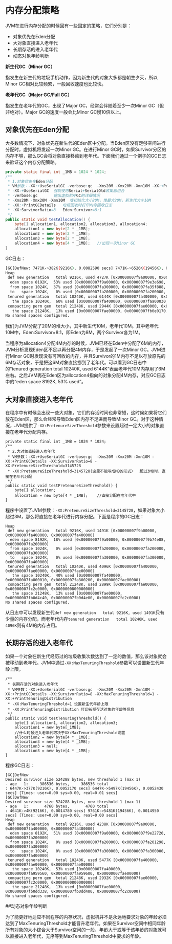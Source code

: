 # 内存分配策略

JVM在进行内存分配的时候回有一些固定的策略，它们分别是：

- 对象优先在Eden分配
- 大对象直接进入老年代
- 长期存活的进入老年代
- 动态对象年龄判断

**新生代GC（Minor GC）**

指发生在新生代的垃圾手机动作，因为新生代的对象大多都是朝生夕灭，所以Minor GC相对比较频繁，一般回收速度也比较快。

**老年代GC（Major GC/Full GC）**

指发生在老年代的GC，出现了Major GC，经常会伴随着至少一次Minor GC（但非绝对）。Major GC的速度一般会比Minor GC慢10倍以上。


## 对象优先在Eden分配

大多数情况下，对象优先在新生代的Eden区中分配。当Eden区没有足够空间进行分配时，虚拟机将发起一次Minor GC。在进行Minor GC时，如果Survivor分区的内存不够，那么GC会将对象直接移动到老年代。下面我们通过一个例子的GC日志来验证这个内存分配策略。

```java
private static final int _1MB = 1024 * 1024;
/**
 * 1.对象优先在Eden分配
 * VM参数：-XX:+UseSerialGC -verbose:gc  -Xms20M -Xmx20M -Xmn10M -XX:+PrintGCDetails -XX:SurvivorRatio=8
 * -XX:+UseSerialGC  强制使用Serial+SerialOld收集器组合
 * -verbose:gc       输出虚拟机中GC的详细情况
 * -Xms20M -Xmx20M -Xmn10M  堆初始化大小20M，堆最大20M，新生代大小10M
 * -XX:+PrintGCDetails   垃圾回收时打印内存回收日志
 * -XX:SurvivorRatio=8   Eden:Survivor=8:1
 */
public static void testAllocation() {
    byte[] allocation1, allocation2, allocation3, allocation4;
    allocation1 = new byte[2 * _1MB];
    allocation2 = new byte[2 * _1MB];
    allocation3 = new byte[2 * _1MB];
    allocation4 = new byte[4 * _1MB];   //出现一次Minor GC
}
```

GC日志：

```bash
[GC[DefNew: 7471K->382K(9216K), 0.0082590 secs] 7471K->6526K(19456K), 0.0083080 secs] [Times: user=0.00 sys=0.01, real=0.01 secs] 
Heap
 def new generation   total 9216K, used 4727K [0x00000007f9a00000, 0x00000007fa400000, 0x00000007fa400000)
  eden space 8192K,  53% used [0x00000007f9a00000, 0x00000007f9e3e698, 0x00000007fa200000)
  from space 1024K,  37% used [0x00000007fa300000, 0x00000007fa35f888, 0x00000007fa400000)
  to   space 1024K,   0% used [0x00000007fa200000, 0x00000007fa200000, 0x00000007fa300000)
 tenured generation   total 10240K, used 6144K [0x00000007fa400000, 0x00000007fae00000, 0x00000007fae00000)
   the space 10240K,  60% used [0x00000007fa400000, 0x00000007faa00030, 0x00000007faa00200, 0x00000007fae00000)
 compacting perm gen  total 21248K, used 2944K [0x00000007fae00000, 0x00000007fc2c0000, 0x0000000800000000)
   the space 21248K,  13% used [0x00000007fae00000, 0x00000007fb0e0170, 0x00000007fb0e0200, 0x00000007fc2c0000)
No shared spaces configured.
```

我们为JVM分配了20M的堆大小，其中新生代10M，老年代10M。其中老年代10M中，Eden:Survivor=8:1，即Eden为8M，两个Survivor各为1M。

当程序为allocation4分配4M内存的时候，JVM已经在Eden中分配了6M的内存，JVM分析发现Eden区不足以再分配4M内存，于是发起了一次Minor GC。JVM进行Minor GC时发现没有可回收的内存，并且Survivor的1M内存不足以存放原先的6M存活对象，于是把这6M对象直接挪到了老年代。可以看到GC日志中的“tenured generation   total 10240K, used 6144K”表面老年代10M内存用了6M左右。之后JVM再在Eden区为allocation4指向的对象分配4M内存，对应GC日志中的“eden space 8192K,  53% used”。

## 大对象直接进入老年代

在程序中有时候会出现一些大对象，它们的存活时间也非常短，这时候如果将它们放在Eden区，那么会经常导致Eden区内存不足进而导致Minor GC。对于这种情况，JVM提供了`-XX:PretenureSizeThreshold`参数来设置超过一定大小的对象直接在老年代分配内存。

```
private static final int _1MB = 1024 * 1024;
/**
 * 2.大对象直接进入老年代
 * VM参数：-XX:+UseSerialGC -verbose:gc  -Xms20M -Xmx20M -Xmn10M -XX:+PrintGCDetails -XX:SurvivorRatio=8 -XX:PretenureSizeThreshold=3145728
 * -XX:PretenureSizeThreshold=3145728(这里不能写成MB的形式）  超过3MB时，直接在老年代分配
 */
public static void testPretenureSizeThreshold() {
    byte[] allocation;
    allocation = new byte[4 * _1MB];    //直接分配在老年代中
}
```

程序中设置了JVM参数：`-XX:PretenureSizeThreshold=3145728`，如果对象大小超过3M，那么将直接在老年代进行内存分配。下面是程序的GC日志：

```
Heap
 def new generation   total 9216K, used 1491K [0x00000007f9a00000, 0x00000007fa400000, 0x00000007fa400000)
  eden space 8192K,  18% used [0x00000007f9a00000, 0x00000007f9b74e88, 0x00000007fa200000)
  from space 1024K,   0% used [0x00000007fa200000, 0x00000007fa200000, 0x00000007fa300000)
  to   space 1024K,   0% used [0x00000007fa300000, 0x00000007fa300000, 0x00000007fa400000)
 tenured generation   total 10240K, used 4096K [0x00000007fa400000, 0x00000007fae00000, 0x00000007fae00000)
   the space 10240K,  40% used [0x00000007fa400000, 0x00000007fa800010, 0x00000007fa800200, 0x00000007fae00000)
 compacting perm gen  total 21248K, used 2899K [0x00000007fae00000, 0x00000007fc2c0000, 0x0000000800000000)
   the space 21248K,  13% used [0x00000007fae00000, 0x00000007fb0d4c40, 0x00000007fb0d4e00, 0x00000007fc2c0000)
No shared spaces configured.
```

从日志中可以发现新生代`def new generation   total 9216K, used 1491K`只有少量的内存分配，而老年代内存`tenured generation   total 10240K, used 4096K`则有4M的内存占用。

## 长期存活的进入老年代

如果一个对象在新生代经历过的垃圾收集次数达到了一定的数值，那么该对象就会被移动到老年代。JVM中通过`-XX:MaxTenuringThreshold`参数可以设置新生代年龄上限。

```
/**
 * 长期存活的对象进入老年代
 * VM参数：-XX:+UseSerialGC -verbose:gc  -Xms20M -Xmx20M -Xmn10M -XX:+PrintGCDetails -XX:SurvivorRatio=8 -XX:MaxTenuringThreshold=1 -XX:+PrintTenuringDistribution
 * -XX:MaxTenuringThreshold=1 设置新生代年龄上限
 * -XX:PrintTenuringDistribution 打印长期存活对象的年龄等信息
 */
public static void testTenuringThreshold() {
    byte[] allocation1, allocation2, allocation3;
    allocation1 = new byte[_1MB];
    //什么时候进入老年代取决于XX:MaxTenuringThreshold设置
    allocation2 = new byte[4 * _1MB];
    allocation3 = new byte[4 * _1MB];
    allocation3 = null;
    allocation3 = new byte[4 * _1MB];
}
```

程序GC日志：

```
[GC[DefNew
Desired survivor size 524288 bytes, new threshold 1 (max 1)
- age   1:     386536 bytes,     386536 total
: 6447K->377K(9216K), 0.0052170 secs] 6447K->5497K(19456K), 0.0052430 secs] [Times: user=0.00 sys=0.00, real=0.01 secs] 
[GC[DefNew
Desired survivor size 524288 bytes, new threshold 1 (max 1)
- age   1:       4760 bytes,       4760 total
: 4641K->4K(9216K), 0.0014780 secs] 9761K->5481K(19456K), 0.0014950 secs] [Times: user=0.00 sys=0.00, real=0.00 secs] 
Heap
 def new generation   total 9216K, used 4238K [0x00000007f9a00000, 0x00000007fa400000, 0x00000007fa400000)
  eden space 8192K,  51% used [0x00000007f9a00000, 0x00000007f9e22720, 0x00000007fa200000)
  from space 1024K,   0% used [0x00000007fa200000, 0x00000007fa201298, 0x00000007fa300000)
  to   space 1024K,   0% used [0x00000007fa300000, 0x00000007fa300000, 0x00000007fa400000)
 tenured generation   total 10240K, used 5477K [0x00000007fa400000, 0x00000007fae00000, 0x00000007fae00000)
   the space 10240K,  53% used [0x00000007fa400000, 0x00000007fa959560, 0x00000007fa959600, 0x00000007fae00000)
 compacting perm gen  total 21248K, used 2932K [0x00000007fae00000, 0x00000007fc2c0000, 0x0000000800000000)
   the space 21248K,  13% used [0x00000007fae00000, 0x00000007fb0dd338, 0x00000007fb0dd400, 0x00000007fc2c0000)
No shared spaces configured.
```

##动态对象年龄判断

为了能更好地适应不同程序的内存状况，虚拟机并不是永远地要求对象的年龄必须达到了MaxTenuringThreshold才能晋升老年代。如果在Survivor空间中相同年龄所有对象的大小综合大于Survivor空间的一般，年龄大于或等于该年龄的对象就可以直接进入老年代，无序等到MaxTenuringThreshold中要求的年龄。

